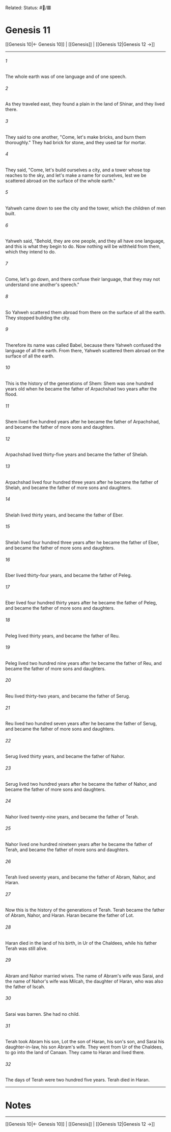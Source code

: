 Related:
Status: #📖/🟥
# Genesis 11

[[Genesis 10|← Genesis 10]] | [[Genesis]] | [[Genesis 12|Genesis 12 →]]
***



###### 1 
The whole earth was of one language and of one speech. 

###### 2 
As they traveled east, they found a plain in the land of Shinar, and they lived there. 

###### 3 
They said to one another, "Come, let's make bricks, and burn them thoroughly." They had brick for stone, and they used tar for mortar. 

###### 4 
They said, "Come, let's build ourselves a city, and a tower whose top reaches to the sky, and let's make a name for ourselves, lest we be scattered abroad on the surface of the whole earth." 

###### 5 
Yahweh came down to see the city and the tower, which the children of men built. 

###### 6 
Yahweh said, "Behold, they are one people, and they all have one language, and this is what they begin to do. Now nothing will be withheld from them, which they intend to do. 

###### 7 
Come, let's go down, and there confuse their language, that they may not understand one another's speech." 

###### 8 
So Yahweh scattered them abroad from there on the surface of all the earth. They stopped building the city. 

###### 9 
Therefore its name was called Babel, because there Yahweh confused the language of all the earth. From there, Yahweh scattered them abroad on the surface of all the earth. 

###### 10 
This is the history of the generations of Shem: Shem was one hundred years old when he became the father of Arpachshad two years after the flood. 

###### 11 
Shem lived five hundred years after he became the father of Arpachshad, and became the father of more sons and daughters. 

###### 12 
Arpachshad lived thirty-five years and became the father of Shelah. 

###### 13 
Arpachshad lived four hundred three years after he became the father of Shelah, and became the father of more sons and daughters. 

###### 14 
Shelah lived thirty years, and became the father of Eber. 

###### 15 
Shelah lived four hundred three years after he became the father of Eber, and became the father of more sons and daughters. 

###### 16 
Eber lived thirty-four years, and became the father of Peleg. 

###### 17 
Eber lived four hundred thirty years after he became the father of Peleg, and became the father of more sons and daughters. 

###### 18 
Peleg lived thirty years, and became the father of Reu. 

###### 19 
Peleg lived two hundred nine years after he became the father of Reu, and became the father of more sons and daughters. 

###### 20 
Reu lived thirty-two years, and became the father of Serug. 

###### 21 
Reu lived two hundred seven years after he became the father of Serug, and became the father of more sons and daughters. 

###### 22 
Serug lived thirty years, and became the father of Nahor. 

###### 23 
Serug lived two hundred years after he became the father of Nahor, and became the father of more sons and daughters. 

###### 24 
Nahor lived twenty-nine years, and became the father of Terah. 

###### 25 
Nahor lived one hundred nineteen years after he became the father of Terah, and became the father of more sons and daughters. 

###### 26 
Terah lived seventy years, and became the father of Abram, Nahor, and Haran. 

###### 27 
Now this is the history of the generations of Terah. Terah became the father of Abram, Nahor, and Haran. Haran became the father of Lot. 

###### 28 
Haran died in the land of his birth, in Ur of the Chaldees, while his father Terah was still alive. 

###### 29 
Abram and Nahor married wives. The name of Abram's wife was Sarai, and the name of Nahor's wife was Milcah, the daughter of Haran, who was also the father of Iscah. 

###### 30 
Sarai was barren. She had no child. 

###### 31 
Terah took Abram his son, Lot the son of Haran, his son's son, and Sarai his daughter-in-law, his son Abram's wife. They went from Ur of the Chaldees, to go into the land of Canaan. They came to Haran and lived there. 

###### 32 
The days of Terah were two hundred five years. Terah died in Haran.

---
# Notes


***
[[Genesis 10|← Genesis 10]] | [[Genesis]] | [[Genesis 12|Genesis 12 →]]
